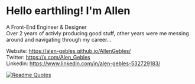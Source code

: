 # Hello earthling! I'm Allen
A Front-End Engineer & Designer<br />
Over 2 years of activly producing good stuff, other years were me messing around and navigating through my career...

Website: <a href="https://alen-gebles.github.io/AllenGebles/">https://alen-gebles.github.io/AllenGebles/</a><br />
Twitter: <a href="https://x.com/Alen_Gebles">https://x.com/Alen_Gebles</a><br />
Linkedin: <a href="https://www.linkedin.com/in/alen-gebles-532729183/">https://www.linkedin.com/in/alen-gebles-532729183/</a>

[![Readme Quotes](https://quotes-github-readme.vercel.app/api?type=horizontal&theme=dark)](https://github.com/piyushsuthar/github-readme-quotes)
